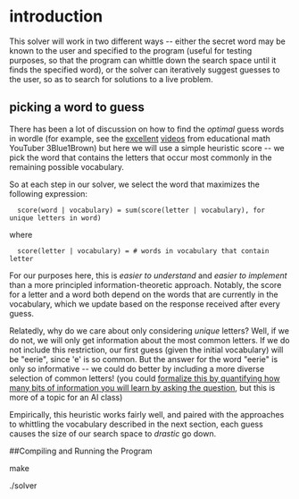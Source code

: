 
# introduction

This solver will work in two different ways -- either the secret word may be
known to the user and specified to the program (useful for testing purposes, so
that the program can whittle down the search space until it finds the specified
word), or the solver can iteratively suggest guesses to the user, so as to
search for solutions to a live problem.

## picking a word to guess

There has been a lot of discussion on how to find the *optimal* guess words in
wordle (for example, see the [excellent](https://youtu.be/v68zYyaEmEA)
[videos](https://youtu.be/fRed0Xmc2Wg) from educational math YouTuber
3Blue1Brown) but here we will use a simple heuristic score -- we pick the
word that contains the letters that occur most commonly in the remaining
possible vocabulary.

So at each step in our solver, we select the word that maximizes the following
expression:

```
  score(word | vocabulary) = sum(score(letter | vocabulary), for unique letters in word)
```

where

```
  score(letter | vocabulary) = # words in vocabulary that contain letter
```

For our purposes here, this is *easier to understand* and *easier to implement*
than a more principled information-theoretic approach. Notably, the score
for a letter and a word both depend on the words that are currently in the
vocabulary, which we update based on the response received after every guess.

Relatedly, why do we care about only considering *unique* letters? Well, if we
do not, we will only get information about the most common letters. If we do not
include this restriction, our first guess (given the initial vocabulary) will be
"eerie", since 'e' is so common. But the answer for the word "eerie" is only so
informative -- we could do better by including a more diverse selection of
common letters! (you could [formalize this by quantifying how many bits of
information you will learn by asking the
question](https://en.wikipedia.org/wiki/Entropy_(information_theory)), but this
is more of a topic for an AI class)

Empirically, this heuristic works fairly well, and paired with the approaches to
whittling the vocabulary described in the next section, each guess causes the
size of our search space to *drastic* go down.

##Compiling and Running the Program

make

./solver


